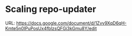 # Scaling repo-updater

URL: https://docs.google.com/document/d/1Zvv9XqD6qH-Kmte5n0IPuPosUx4fblzsQFGi3kGmu8Y/edit
